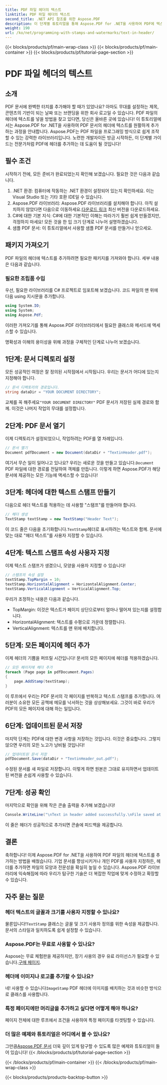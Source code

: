 ```yaml
---
title: PDF 파일 헤더의 텍스트
linktitle: PDF 파일 헤더의 텍스트
second_title: .NET API 참조를 위한 Aspose.PDF
description: 이 단계별 튜토리얼을 통해 Aspose.PDF for .NET을 사용하여 PDF에 텍스트 헤더를 추가하는 방법을 알아보세요. 문서를 효율적이고 효과적으로 강화하세요.
weight: 190
url: /ko/net/programming-with-stamps-and-watermarks/text-in-header/
---
```


{{< blocks/products/pf/main-wrap-class >}}
{{< blocks/products/pf/main-container >}}
{{< blocks/products/pf/tutorial-page-section >}}

# PDF 파일 헤더의 텍스트

## 소개

PDF 문서에 완벽한 터치를 추가해야 할 때가 있었나요? 아마도 무대를 설정하는 제목, 콘텐츠의 기반이 되는 날짜 또는 브랜딩을 위한 회사 로고일 수 있습니다. PDF 파일의 헤더에 텍스트를 넣을 방법을 찾고 있다면, 당신은 올바른 곳에 있습니다! 이 튜토리얼에서는 Aspose.PDF for .NET을 사용하여 PDF 문서의 헤더에 텍스트를 원활하게 추가하는 과정을 안내합니다. Aspose.PDF는 PDF 파일을 프로그래밍 방식으로 쉽게 조작할 수 있는 강력한 라이브러리입니다. 노련한 개발자이든 방금 시작하든, 이 단계별 가이드는 전문가처럼 PDF에 헤더를 추가하는 데 도움이 될 것입니다!

## 필수 조건

시작하기 전에, 모든 준비가 완료되었는지 확인해 보겠습니다. 필요한 것은 다음과 같습니다.

1. .NET 환경: 컴퓨터에 작동하는 .NET 환경이 설정되어 있는지 확인하세요. 이는 Visual Studio 또는 기타 호환 IDE일 수 있습니다.
2.  Aspose.PDF 라이브러리: Aspose.PDF 라이브러리를 설치해야 합니다. 아직 설치하지 않았다면 다음으로 이동하세요.[다운로드 링크](https://releases.aspose.com/pdf/net/) 최신 버전을 다운로드하세요.
3. C#에 대한 기본 지식: C#에 대한 기본적인 이해는 따라가기 훨씬 쉽게 만들겠지만, 걱정하지 마세요! 모든 것을 한 입 크기 단계로 나누어 설명하겠습니다.
4. 샘플 PDF 문서: 이 튜토리얼에서 사용할 샘플 PDF 문서를 만들거나 얻으세요.

## 패키지 가져오기

PDF 파일의 헤더에 텍스트를 추가하려면 필요한 패키지를 가져와야 합니다. 세부 내용은 다음과 같습니다.

### 필요한 조립품 수입

우선, 필요한 라이브러리를 C# 프로젝트로 임포트해 보겠습니다. 코드 파일의 맨 위에 다음 using 지시문을 추가합니다.

```csharp
using System.IO;
using System;
using Aspose.Pdf;
```

이러한 가져오기를 통해 Aspose.PDF 라이브러리에서 필요한 클래스와 메서드에 액세스할 수 있습니다.

명확성과 이해의 용이성을 위해 과정을 구체적인 단계로 나누어 보겠습니다.

## 1단계: 문서 디렉토리 설정

모든 성공적인 여정은 잘 정의된 시작점에서 시작됩니다. 우리는 문서가 어디에 있는지 지정해야 합니다.

```csharp
// 문서 디렉토리의 경로입니다.
string dataDir = "YOUR DOCUMENT DIRECTORY";
```

 교체를 꼭 해주세요`"YOUR DOCUMENT DIRECTORY"` PDF 문서가 저장된 실제 경로와 함께. 이것은 나머지 작업의 무대를 설정합니다.

## 2단계: PDF 문서 열기

이제 디렉토리가 설정되었으니, 작업하려는 PDF를 열 차례입니다.

```csharp
// 문서 열기
Document pdfDocument = new Document(dataDir + "TextinHeader.pdf");
```

 여기서 무슨 일이 일어나고 있나요? 우리는 새로운 것을 만들고 있습니다.`Document` PDF 파일에 대한 경로를 전달하여 객체를 만듭니다. 이렇게 하면 Aspose.PDF가 해당 문서에 제공하는 모든 기능에 액세스할 수 있습니다!

## 3단계: 헤더에 대한 텍스트 스탬프 만들기

다음으로 헤더 텍스트를 적용하는 데 사용할 "스탬프"를 만들어야 합니다.

```csharp
// 헤더 생성
TextStamp textStamp = new TextStamp("Header Text");
```

 이 코드 줄은 다음을 초기화합니다.`TextStamp`헤더로 표시하려는 텍스트와 함께. 문서에 맞는 대로 "헤더 텍스트"를 사용자 지정할 수 있습니다. 

## 4단계: 텍스트 스탬프 속성 사용자 지정

이제 텍스트 스탬프가 생겼으니, 모양을 사용자 지정할 수 있습니다!

```csharp
// 스탬프의 속성 설정
textStamp.TopMargin = 10;
textStamp.HorizontalAlignment = HorizontalAlignment.Center;
textStamp.VerticalAlignment = VerticalAlignment.Top;
```

우리가 조정하는 내용은 다음과 같습니다.
- TopMargin: 이것은 텍스트가 페이지 상단으로부터 얼마나 떨어져 있는지를 설정합니다.
- HorizontalAlignment: 텍스트를 수평으로 가운데 정렬합니다.
- VerticalAlignment: 텍스트를 맨 위에 배치합니다.

## 5단계: 모든 페이지에 헤더 추가

이제 헤더의 기쁨을 퍼뜨릴 시간입니다! 문서의 모든 페이지에 헤더를 적용하겠습니다.

```csharp
// 모든 페이지에 헤더 추가
foreach (Page page in pdfDocument.Pages)
{
    page.AddStamp(textStamp);
}
```

이 루프에서 우리는 PDF 문서의 각 페이지를 반복하고 텍스트 스탬프를 추가합니다. 여러분이 소유한 모든 공책에 메모를 낙서하는 것을 상상해보세요. 그것이 바로 우리가 PDF의 모든 페이지에 대해 하는 일입니다.

## 6단계: 업데이트된 문서 저장

마지막 단계는 PDF에 대한 변경 사항을 저장하는 것입니다. 이것은 중요합니다. 그렇지 않으면 우리의 모든 노고가 낭비될 것입니다!

```csharp
// 업데이트된 문서 저장
pdfDocument.Save(dataDir + "TextinHeader_out.pdf");
```

수정된 문서를 새 파일로 저장합니다. 이렇게 하면 원본은 그대로 유지하면서 업데이트된 버전을 손쉽게 사용할 수 있습니다.

## 7단계: 성공 확인

마지막으로 확인을 위해 작은 콘솔 출력을 추가해 보겠습니다!

```csharp
Console.WriteLine("\nText in header added successfully.\nFile saved at " + dataDir);
```

이 줄은 헤더가 성공적으로 추가되면 콘솔에 피드백을 제공합니다.

## 결론

축하합니다! 이제 Aspose.PDF for .NET을 사용하여 PDF 파일의 헤더에 텍스트를 추가하는 방법을 배웠습니다. 기업 문서를 향상시키거나 개인 PDF를 사용자 지정하든, 헤더를 추가하면 파일의 모양과 전문성을 확실히 높일 수 있습니다. Aspose.PDF 라이브러리에 익숙해짐에 따라 우리가 탐구한 기술은 더 복잡한 작업에 맞게 수정하고 확장할 수 있습니다.

## 자주 묻는 질문

### 헤더 텍스트의 글꼴과 크기를 사용자 지정할 수 있나요?
 물론입니다!`TextStamp` 클래스는 글꼴 및 크기 사용자 정의를 위한 속성을 제공합니다. 문서의 스타일과 일치하도록 쉽게 설정할 수 있습니다.

### Aspose.PDF는 무료로 사용할 수 있나요?
Aspose는 무료 체험판을 제공하지만, 장기 사용의 경우 유료 라이선스가 필요할 수 있습니다.[구매 페이지](https://purchase.aspose.com/buy).

### 헤더에 이미지나 로고를 추가할 수 있나요?
 네! 사용할 수 있습니다`ImageStamp` PDF 헤더에 이미지를 배치하는 것과 비슷한 방식으로 클래스를 사용합니다.

### 특정 페이지에만 머리글을 추가하고 싶다면 어떻게 해야 하나요?
페이지 전체에 대한 루프에서 조건을 사용하여 특정 페이지를 타겟팅할 수 있습니다.

### 더 많은 예제와 튜토리얼은 어디에서 볼 수 있나요?
 그만큼[Aspose.PDF 문서](https://reference.aspose.com/pdf/net/) 더욱 깊이 있게 탐구할 수 있도록 많은 예제와 튜토리얼이 들어 있습니다!
{{< /blocks/products/pf/tutorial-page-section >}}

{{< /blocks/products/pf/main-container >}}
{{< /blocks/products/pf/main-wrap-class >}}

{{< blocks/products/products-backtop-button >}}
